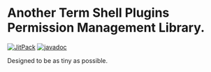 # Another Term Shell Plugins Permission Management Library.

[![JitPack](https://jitpack.io/v/green-green-avk/AnotherTermShellPluginUtils-Perms.svg)](https://jitpack.io/#green-green-avk/AnotherTermShellPluginUtils-Perms)
[![javadoc](https://img.shields.io/badge/javadoc-latest-green)](https://javadoc.jitpack.io/com/github/green-green-avk/AnotherTermShellPluginUtils-Perms/latest/javadoc/)

Designed to be as tiny as possible.
